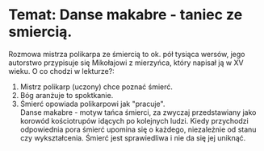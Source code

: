 # Temat: Danse makabre - taniec ze smiercią.
Rozmowa mistrza polikarpa ze śmiercią to ok. pół tysiąca wersów, jego autorstwo przypisuje się Mikołajowi z mierzyńca, który napisał ją w XV wieku.
O co chodzi w lekturze?:
1. Mistrz polikarp (uczony) chce poznać śmierć.
2. Bóg aranżuje to spoktkanie.
3. Śmierć opowiada polikarpowi jak "pracuje".   
Danse makabre - motyw tańca śmierci, za zwyczaj przedstawiany jako korowód kościotrupów idących po kolejnych ludzi.
Kiedy przychodzi odpowiednia pora śmierć upomina się o każdego, niezależnie od stanu czy wykształcenia.
Śmierć jest sprawiedliwa i nie da się jej uniknąć.

